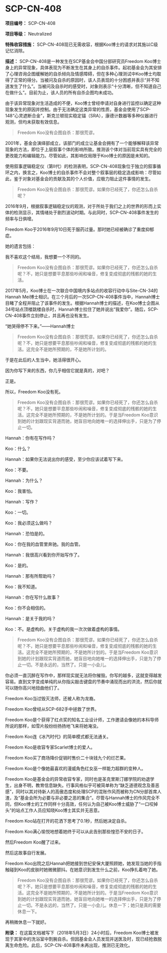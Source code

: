 # SCP-CN-408

**项目编号：** SCP-CN-408

**项目等级：** Neutralized

**特殊收容措施：** SCP-CN-408现已无需收容，根据Koo博士的请求对其施以C级记忆消除。


**描述：** SCP-CN-408是一种发生在SCP基金会中国分部研究员Freedom Koo博士身上的异常现象，具体表现为不断发生在其身上的自杀事件。起初基金会为其安排了心理咨询企图缓解她的自杀倾向及情感障碍，但在多种心理测试中Koo博士均取得了正常的得分。当被问及自杀的原因时，该人员表现的十分困惑并表示“并不知道发生了什么”。当被问及自杀时的感受时，对象则表示“十分清晰，但不知道自己在做什么”。目前为止，该人员的所有自杀企图均未成功。

由于该异常现象对生活造成的不便，Koo博士曾经申请对自身进行监控以确定这种现象发生的原因并控制。由于无法确定这类异常的性质，基金会使用了SCP-148“心灵遮断合金”，斯克兰顿现实稳定锚（SRA），康德计数器等多种仪器进行观测，但均未获取有效信息。


> Freedom Koo没有企图自杀：那很荒谬。
> 

2001年，基金会演绎部成立，该部门的成立让基金会拥有了一个能够解释该异常现象的方法，即位于上层叙事个体的影响所致。推测该个体对当前现实具有完全的更改能力和编辑能力。尽管如此，其影响仅局限于Koo博士的原因是未知的。

使用叙事逻辑稳定仪（第II代）的检测表明，SCP-CN-408现象位于独立的叙事循环之内，换言之，Koo博士的自杀事件不会对整个叙事层的稳定造成影响：尽管如此，鉴于对象对基金会的贡献及其的个人价值，应极力阻止这件事情的发生。


> Freedom Koo没有企图自杀：那很荒谬。如果你已经死了，你还怎么自杀呢？
> 

2016年9月，根据叙事逻辑稳定仪的观测，对于所处于我们之上的世界的形而上实体的检测显示，其情绪处于剧烈波动时期。与此同时，SCP-CN-408事件发生的频率与日俱增。

Freedom Koo于2016年9月10日死于服药过量。那时她已经被确诊了重度抑郁症。

她的遗言包括：

我不喜欢这个结局，我想要一个不同的。


> Freedom Koo没有企图自杀：那很荒谬。如果你已经死了，你还怎么自杀呢？不，她只是想要平息那些吵闹和噪音，修复变成彻底的残骸的她的生活。
> 

2017年5月，Koo博士在一次联合中国境内多站点的收容行动中与Site-CN-34的Hannah Mei博士相识。在三个月后的一次SCP-CN-408事件当中，Hannah博士目睹了全程并阻止了该事件的发生。根据Hannah博士的描述，在Koo博士企图从34号站点顶楼跳楼自杀时，Hannah博士拉住了她并说出“我爱你”。随后，SCP-CN-408事件立刻停止，并且再也没有发生。

“她哭得停不下来。”——Hannah博士


> Freedom Koo没有企图自杀：那很荒谬。如果你已经死了，你还怎么自杀呢？不，她只是想要平息那些吵闹和噪音，修复变成彻底的残骸的她的生活。这完全不是她所预期的，不是她所计划的。
> 

于是在此后的人生当中，她活得很开心。

因为你写下来的东西，你几乎相信它就是真的，对吧？

正是。

所以，Freedom Koo没有死。


> Freedom Koo没有企图自杀：那很荒谬。如果你已经死了，你还怎么自杀呢？不，她只是想要平息那些吵闹和噪音，修复变成彻底的残骸的她的生活。这完全不是她所预期的，不是她所计划的。于是当Freedom Koo意识到她的计划跟现实背道而驰，她盲目地向她唯一的选择伸出手，只是为了停止一切。
> 

Hannah：你有在写作吗？

Koo：什么？

Hannah：如果你无法说出你的感受，至少你应该试着写下来。

Koo：不要。

Hannah：为什么？

Koo：我害怕。

Hannah：写作？

Koo：一切。

Koo：我必须这么做吗？

Hannah：恐怕是的。

Koo：你在我的血管里奔驰。我的血管。

Hannah：我很高兴看到你开始写作了。

Koo：是的。

Hannah：那有所帮助吗？

Koo：我不知道。

Hannah：你在写什么故事？

Koo：你不会相信的。

Hannah：是关于我的吗？

Koo：不。是虚构的。关于虚构的我一次次做着虚构的事情。


> Freedom Koo没有企图自杀：那很荒谬。如果你已经死了，你还怎么自杀呢？不，她只是想要平息那些吵闹和噪音，修复变成彻底的残骸的她的生活。这完全不是她所预期的，不是她所计划的。于是当Freedom Koo意识到她的计划跟现实背道而驰，她盲目地向她唯一的选择伸出手，只是为了停止一切。不是永远的，当然了。只是一小会儿。
> 

你必须一直沉醉在写作中，那样现实就无法将你摧毁。你写的越多，这就变得越发容易。直到文字变成单纯的从你指尖敲击键盘的节奏中涌现而出的洪流，然后你就可以随你高兴地扭曲他们了。

Freedom Koo当过毁灭法师，还被人称为龙裔。

Freedom Koo曾经从SCP-682手中拯救了世界。

Freedom Koo是个获得了红点奖的知名工业设计师，工作邀请会像她的本科导师所说的那样，如雪片般纷纷扬扬地飞来将她淹没。

Freedom Koo连《冰汽时代》的简单模式都无法通关。

Freedom Koo是收容专家Scarlet博士的爱人。

Freedom Koo买了商场降价促销时售价二十块钱九个的烂芒果。

Freedom Koo是个像她最喜欢的漫威角色红女巫一样能力超群的变种人。

Freedom Koo是基金会的异常收容专家，同时也是圣克里斯汀娜学院的劝退学生，出身不明，教育信息缺失。行事风格似乎可被简单称为“缺乏道德观念及善恶感”，同时以其对待新人的高傲态度和处理SCP的混账作风而被称为CN分部首席人渣，及“基金会所为必要与非必要之恶的集合”。尽管与Hannah博士的作风完全不同，但Koo博士的工作同样十分高效，任何认为自己被Koo博士威胁了“一口咬掉头”的站点工作人员应知晓Koo博士其实并无恶意。

Freedom Koo站在打开的花洒下思考了0.1秒，然后她决定自杀。

Freedom Koo满心愉悦地想着她终于可以从此告别那些惶恐不安的日子。

然后Freedom Koo醒了过来。

然后这故事自行发展。

Freedom Koo出院之后Hannah把她接到世纪安保大厦照顾她，她发现当她的手指触碰到Koo的皮肤时她微微颤抖。在她意识到发生什么之前，Koo挣扎着吻了她。


> Freedom Koo没有企图自杀：那很荒谬。如果你已经死了，你还怎么自杀呢？不，她只是想要平息那些吵闹和噪音，修复变成彻底的残骸的她的生活。这完全不是她所预期的，不是她所计划的。于是当Freedom Koo意识到她的计划跟现实背道而驰，她盲目地向她唯一的选择伸出手，只是为了停止一切。不是永远的，当然了。只是一小会儿。休息一下；她只是真的需要休息一下。
> 

再稍微休息一下就好。

**附录：** 在这篇文档被写下（2018年5月3日）24小时后，Freedom Koo博士被发现于其家中的洗浴室中割腕自杀。但因基金会人员发现并送医及时，现已经抢救脱离生命危险。此后，SCP-CN-408事件未再出现，推测已无效化。


